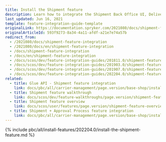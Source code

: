 ```yaml
---
title: Install the Shipment feature
description: Learn how to integrate the Shipment Back Office UI, Delivery method per store and Shipment data import functionalities in your project.
last_updated: Jun 16, 2021
template: feature-integration-guide-template
originalLink: https://documentation.spryker.com/2021080/docs/shipment-feature-integration
originalArticleId: 593f9273-8a34-4a11-afdf-a21e7e74a57b
redirect_from:
  - /2021080/docs/shipment-feature-integration
  - /2021080/docs/en/shipment-feature-integration
  - /docs/shipment-feature-integration
  - /docs/en/shipment-feature-integration
  - /docs/scos/dev/feature-integration-guides/201811.0/shipment-feature-integration.html
  - /docs/scos/dev/feature-integration-guides/201903.0/shipment-feature-integration.html
  - /docs/scos/dev/feature-integration-guides/201907.0/shipment-feature-integration.html
  - /docs/scos/dev/feature-integration-guides/202204.0/shipment-feature-integration.html  
related:
  - title: Glue API - Shipment feature integration
    link: docs/pbc/all/carrier-management/page.version/base-shop/install-and-upgrade/install-features/install-the-shipment-feature.html
  - title: Shipment feature walkthrough
    link: docs/scos/dev/feature-walkthroughs/page.version/shipment-feature-walkthrough/shipment-feature-walkthrough.html
  - title: Shipment feature overview
    link: docs/scos/user/features/page.version/shipment-feature-overview.html
  - title: Shipment + Approval Process feature integration
    link: docs/pbc/all/carrier-management/page.version/base-shop/install-and-upgrade/install-features/install-the-shipment-approval-process-feature.html
---
```


{% include pbc/all/install-features/202204.0/install-the-shipment-feature.md %} <!-- To edit, see /_includes/pbc/all/install-features/202204.0/install-the-shipment-feature.md -->
